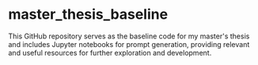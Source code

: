 # master_thesis_baseline
This GitHub repository serves as the baseline code for my master's thesis and includes Jupyter notebooks for prompt generation, providing relevant and useful resources for further exploration and development.
